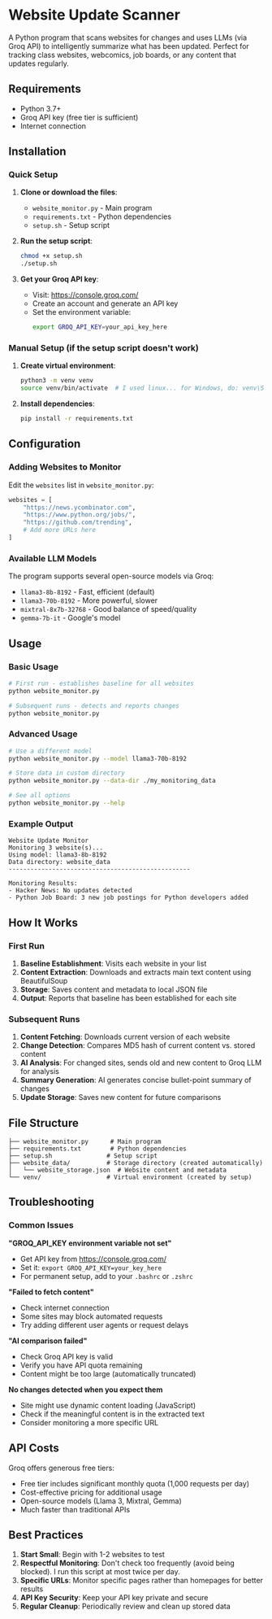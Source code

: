 # Website Update Scanner

A Python program that scans websites for changes and uses LLMs (via Groq API) to intelligently summarize what has been updated. Perfect for tracking class websites, webcomics, job boards, or any content that updates regularly.

## Requirements

- Python 3.7+
- Groq API key (free tier is sufficient)
- Internet connection

## Installation

### Quick Setup

1. **Clone or download the files**:
   - `website_monitor.py` - Main program
   - `requirements.txt` - Python dependencies  
   - `setup.sh` - Setup script

2. **Run the setup script**:
   ```bash
   chmod +x setup.sh
   ./setup.sh
   ```

3. **Get your Groq API key**:
   - Visit: https://console.groq.com/
   - Create an account and generate an API key
   - Set the environment variable:
     ```bash
     export GROQ_API_KEY=your_api_key_here
     ```

### Manual Setup (if the setup script doesn't work)

1. **Create virtual environment**:
   ```bash
   python3 -m venv venv
   source venv/bin/activate  # I used linux... for Windows, do: venv\Scripts\activate
   ```

2. **Install dependencies**:
   ```bash
   pip install -r requirements.txt
   ```

## Configuration

### Adding Websites to Monitor

Edit the `websites` list in `website_monitor.py`:

```python
websites = [
    "https://news.ycombinator.com",
    "https://www.python.org/jobs/",
    "https://github.com/trending",
    # Add more URLs here
]
```

### Available LLM Models

The program supports several open-source models via Groq:

- `llama3-8b-8192` - Fast, efficient (default)
- `llama3-70b-8192` - More powerful, slower
- `mixtral-8x7b-32768` - Good balance of speed/quality
- `gemma-7b-it` - Google's model

## Usage

### Basic Usage

```bash
# First run - establishes baseline for all websites
python website_monitor.py

# Subsequent runs - detects and reports changes
python website_monitor.py
```

### Advanced Usage

```bash
# Use a different model
python website_monitor.py --model llama3-70b-8192

# Store data in custom directory
python website_monitor.py --data-dir ./my_monitoring_data

# See all options
python website_monitor.py --help
```

### Example Output

```
Website Update Monitor
Monitoring 3 website(s)...
Using model: llama3-8b-8192
Data directory: website_data
--------------------------------------------------

Monitoring Results:
- Hacker News: No updates detected
- Python Job Board: 3 new job postings for Python developers added
```

## How It Works

### First Run
1. **Baseline Establishment**: Visits each website in your list
2. **Content Extraction**: Downloads and extracts main text content using BeautifulSoup
3. **Storage**: Saves content and metadata to local JSON file
4. **Output**: Reports that baseline has been established for each site

### Subsequent Runs
1. **Content Fetching**: Downloads current version of each website
2. **Change Detection**: Compares MD5 hash of current content vs. stored content
3. **AI Analysis**: For changed sites, sends old and new content to Groq LLM for analysis
4. **Summary Generation**: AI generates concise bullet-point summary of changes
5. **Update Storage**: Saves new content for future comparisons

## File Structure

```
├── website_monitor.py      # Main program
├── requirements.txt        # Python dependencies
├── setup.sh               # Setup script
├── website_data/          # Storage directory (created automatically)
│   └── website_storage.json  # Website content and metadata
└── venv/                  # Virtual environment (created by setup)
```

## Troubleshooting

### Common Issues

**"GROQ_API_KEY environment variable not set"**
- Get API key from https://console.groq.com/
- Set it: `export GROQ_API_KEY=your_key_here`
- For permanent setup, add to your `.bashrc` or `.zshrc`

**"Failed to fetch content"**
- Check internet connection
- Some sites may block automated requests
- Try adding different user agents or request delays

**"AI comparison failed"**
- Check Groq API key is valid
- Verify you have API quota remaining
- Content might be too large (automatically truncated)

**No changes detected when you expect them**
- Site might use dynamic content loading (JavaScript)
- Check if the meaningful content is in the extracted text
- Consider monitoring a more specific URL


## API Costs

Groq offers generous free tiers:
- Free tier includes significant monthly quota (1,000 requests per day)
- Cost-effective pricing for additional usage
- Open-source models (Llama 3, Mixtral, Gemma)
- Much faster than traditional APIs

## Best Practices

1. **Start Small**: Begin with 1-2 websites to test
2. **Respectful Monitoring**: Don't check too frequently (avoid being blocked). I run this script at most twice per day. 
3. **Specific URLs**: Monitor specific pages rather than homepages for better results
4. **API Key Security**: Keep your API key private and secure
5. **Regular Cleanup**: Periodically review and clean up stored data
